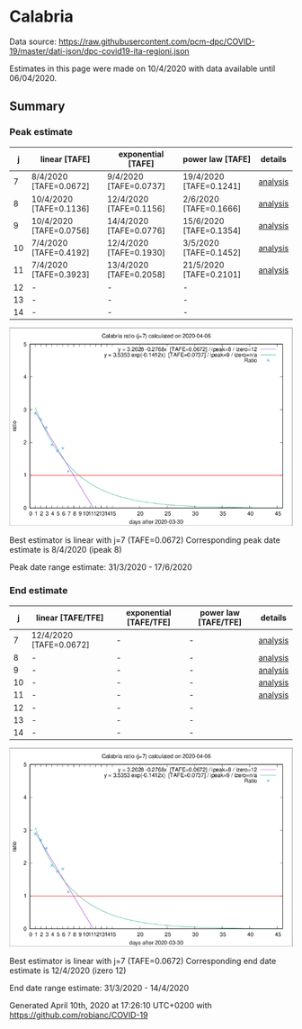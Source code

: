 # Calabria


Data source: https://raw.githubusercontent.com/pcm-dpc/COVID-19/master/dati-json/dpc-covid19-ita-regioni.json

Estimates in this page were made on 10/4/2020 with data available until 06/04/2020.


## Summary 

### Peak estimate 
|j|linear [TAFE]|exponential [TAFE]|power law [TAFE]|details|
|---|----|-----------|---------|-------|
|7|8/4/2020 [TAFE=0.0672]|9/4/2020 [TAFE=0.0737]|19/4/2020 [TAFE=0.1241]|[analysis](COVID-19_calabria_j7_2020-04-06.md)|
|8|10/4/2020 [TAFE=0.1136]|12/4/2020 [TAFE=0.1156]|2/6/2020 [TAFE=0.1666]|[analysis](COVID-19_calabria_j8_2020-04-06.md)|
|9|10/4/2020 [TAFE=0.0756]|14/4/2020 [TAFE=0.0776]|15/6/2020 [TAFE=0.1354]|[analysis](COVID-19_calabria_j9_2020-04-06.md)|
|10|7/4/2020 [TAFE=0.4192]|12/4/2020 [TAFE=0.1930]|3/5/2020 [TAFE=0.1452]|[analysis](COVID-19_calabria_j10_2020-04-06.md)|
|11|7/4/2020 [TAFE=0.3923]|13/4/2020 [TAFE=0.2058]|21/5/2020 [TAFE=0.2101]|[analysis](COVID-19_calabria_j11_2020-04-06.md)|
|12|-|-|-||
|13|-|-|-||
|14|-|-|-||

![best peak estimate](COVID-19_calabria_j7_2020-04-06.png)

Best estimator is linear with j=7 (TAFE=0.0672)
Corresponding peak date estimate is 8/4/2020 (ipeak 8)


Peak date range estimate: 31/3/2020 - 17/6/2020

### End estimate 
|j|linear [TAFE/TFE]|exponential [TAFE/TFE]|power law [TAFE/TFE]|details|
|---|----|-----------|---------|-------|
|7|12/4/2020 [TAFE=0.0672]|-|-|[analysis](COVID-19_calabria_j7_2020-04-06.md)|
|8|-|-|-|[analysis](COVID-19_calabria_j8_2020-04-06.md)|
|9|-|-|-|[analysis](COVID-19_calabria_j9_2020-04-06.md)|
|10|-|-|-|[analysis](COVID-19_calabria_j10_2020-04-06.md)|
|11|-|-|-|[analysis](COVID-19_calabria_j11_2020-04-06.md)|
|12|-|-|-||
|13|-|-|-||
|14|-|-|-||

![best zero estimate](COVID-19_calabria_j7_2020-04-06.png)

Best estimator is linear with j=7 (TAFE=0.0672)
Corresponding end date estimate is 12/4/2020 (izero 12)


End date range estimate: 31/3/2020 - 14/4/2020

Generated April 10th, 2020 at 17:26:10 UTC+0200 with https://github.com/robianc/COVID-19
